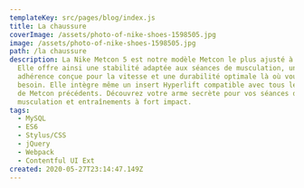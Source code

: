 ```yaml
---
templateKey: src/pages/blog/index.js
title: La chaussure
coverImage: /assets/photo-of-nike-shoes-1598505.jpg
image: /assets/photo-of-nike-shoes-1598505.jpg
path: /la chaussure
description: La Nike Metcon 5 est notre modèle Metcon le plus ajusté à ce jour.
  Elle offre ainsi une stabilité adaptée aux séances de musculation, une
  adhérence conçue pour la vitesse et une durabilité optimale là où vous en avez
  besoin. Elle intègre même un insert Hyperlift compatible avec tous les modèles
  de Metcon précédents. Découvrez votre arme secrète pour vos séances de
  musculation et entraînements à fort impact.
tags:
  - MySQL
  - ES6
  - Stylus/CSS
  - jQuery
  - Webpack
  - Contentful UI Ext
created: 2020-05-27T23:14:47.149Z
---
```

